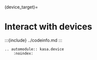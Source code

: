 (device_target)=
# Interact with devices

:::{include} ../codeinfo.md
:::

```{eval-rst}
.. automodule:: kasa.device
    :noindex:
```
